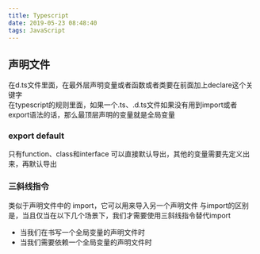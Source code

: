 ```yaml
---
title: Typescript
date: 2019-05-23 08:48:40
tags: JavaScript
---
```


## 声明文件
在d.ts文件里面，在最外层声明变量或者函数或者类要在前面加上declare这个关键字  
在typescript的规则里面，如果一个.ts、.d.ts文件如果没有用到import或者export语法的话，那么最顶层声明的变量就是全局变量  

### export default
只有function、class和interface 可以直接默认导出，其他的变量需要先定义出来，再默认导出

### 三斜线指令
类似于声明文件中的 import，它可以用来导入另一个声明文件
与import的区别是，当且仅当在以下几个场景下，我们才需要使用三斜线指令替代import
- 当我们在书写一个全局变量的声明文件时
- 当我们需要依赖一个全局变量的声明文件时
